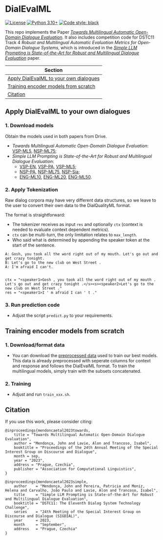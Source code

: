 # DialEvalML
[![License](https://img.shields.io/badge/Code%20License-MIT-green.svg)](https://github.com/johndmendonca/DialEvalML/blob/main/LICENSE)
[![Python 3.10+](https://img.shields.io/badge/python-3.10+-blue.svg)](https://www.python.org/downloads/release/python-3100/)
[![Code style: black](https://img.shields.io/badge/code%20style-black-000000.svg)](https://github.com/psf/black)

This repo implements the Paper [*Towards Multilingual Automatic Open-Domain Dialogue Evaluation*](https://arxiv.org/abs/2308.16795). It also includes competition code for DSTC11 Track 4 *Robust and Multilingual Automatic Evaluation Metrics for Open-Domain Dialogue Systems*, which is introduced in the [*Simple LLM Prompting is State-of-the-Art for Robust and Multilingual Dialogue Evaluation*](https://arxiv.org/abs/2308.16797) paper.



| Section |
|-|
| [Apply DialEvalML to your own dialogues](#apply-dialevalml-to-your-own-dialogues) |
| [Training encoder models from scratch](#training-encoder-models-from-scratch) |
| [Citation](#citation) |


## Apply DialEvalML to your own dialogues

### 1. Download models

Obtain the models used in both papers from Drive.

* *Towards Multilingual Automatic Open-Domain Dialogue Evaluation*: [VSP-ML5](https://ulisboa-my.sharepoint.com/:u:/g/personal/ist425406_tecnico_ulisboa_pt/ESVlq-NJPwRFolZNjg0gnZMB5F4d9z_BNCJeLtk24UXtKA?e=hlrrdW), [NSP-ML75](https://ulisboa-my.sharepoint.com/:u:/g/personal/ist425406_tecnico_ulisboa_pt/EX45rKN3eVFGuWJz5bIu3AkBglITGjG3eywCF30QqCZzAQ?e=HWj9L8);
* *Simple LLM Prompting is State-of-the-Art for Robust and Multilingual Dialogue Evaluation*:
  * [VSP-EN](https://ulisboa-my.sharepoint.com/:u:/g/personal/ist425406_tecnico_ulisboa_pt/EeJUZeUvj7dCswVQuz9P2TUB9AeT19o0_ebety6uoTZeSQ?e=IgUurZ), [VSP-PA](https://ulisboa-my.sharepoint.com/:u:/g/personal/ist425406_tecnico_ulisboa_pt/EbdlLnFSCeJAm6olwnKqhUABO2iD-5MgM17LRLZUT0Bd_w?e=tjTbAj), [VSP-ML5](https://ulisboa-my.sharepoint.com/:u:/g/personal/ist425406_tecnico_ulisboa_pt/EQlgnN-U6_tAi2tkwAuawsIBjP5jkMrQ1ll-YXBgC91pSw?e=UXquWB);
  * [NSP-PA](https://ulisboa-my.sharepoint.com/:u:/g/personal/ist425406_tecnico_ulisboa_pt/EfWac59rENdCg8-vEAiEw3oBtP1bd8WkKgkDG1Xn3KoKZQ?e=1xuHNG), [NSP-ML75](https://ulisboa-my.sharepoint.com/:u:/g/personal/ist425406_tecnico_ulisboa_pt/EVJt8rEcBihEsAgoNXDjp9kBGNG1vcRy6MXGEiXxbG_T3g?e=JjvUwD), [NSP-Sia](https://ulisboa-my.sharepoint.com/:u:/g/personal/ist425406_tecnico_ulisboa_pt/Ed1qVQWdazpBrjXaDAx4BIUBId39enX1mP-yytWndOWVJw?e=vSGKzX);
  * [ENG-ML10](https://ulisboa-my.sharepoint.com/:u:/g/personal/ist425406_tecnico_ulisboa_pt/EQx0PUFia3JFvwt-JB85fvQBahmBJyNKG3QYNPwu6_ILVw?e=QOOTLw), [ENG-ML20](https://ulisboa-my.sharepoint.com/:u:/g/personal/ist425406_tecnico_ulisboa_pt/ERnAmgrswh9EgVGxVqoOHzEBWnIYUgiB5Nd8uyBeM8IpdQ?e=gJamVa), [ENG-ML50](https://ulisboa-my.sharepoint.com/:u:/g/personal/ist425406_tecnico_ulisboa_pt/EfFH8viNge9FhJ-53WgDzbcBdLJ1okxWgZer_emB6QvUvw?e=DnQzfy).

### 2. Apply Tokenization

Raw dialog corpora may have very different data structures, so we leave to the user to convert their own data to the DialQualityML format.

The format is straightforward:

* The tokenizer receives as input `res` and optionally `ctx` (context is needed to evaluate context dependent metrics). 
* `ctx` can be multi-turn, the only limitation relates to `max_length`. 
* Who said what is determined by appending the speaker token at the start of the sentence.

~~~
A: Gosh, you took all the word right out of my mouth. Let's go out and get crazy tonight.
B: Let's go to the new club on West Street .
A: I'm afraid I can't.


ctx = "<speaker1>Gosh , you took all the word right out of my mouth . Let's go out and get crazy tonight .</s><s><speaker2>Let's go to the new club on West Street ."
res = "<speaker1>I ' m afraid I can ' t ."
~~~

### 3. Run prediction code

* Adjust the script `predict.py` to your requirements.

## Training encoder models from scratch
### 1. Download/format data

* You can download the [preprocessed data](https://drive.google.com/file/d/1_kZU08Vo2-qSHUt_qm7QNcWcnn2ligC5/view?usp=sharing) used to train our best models. This data is already preprocessed with seperate columns for context and response and follows the DialEvalML format. To train the multilingual models, simply train with the subsets concatenated.

### 2. Training

* Adjust and run `train_xxx.sh`.

## Citation

If you use this work, please consider citing:

~~~
@inproceedings{mendoncaetal2023towards,
    title = "Towards Multilingual Automatic Open-Domain Dialogue Evaluation",
    author = "Mendonça, John and Lavie, Alon and Trancoso, Isabel",
    booktitle = "Proceedings of the 24th Annual Meeting of the Special Interest Group on Discourse and Dialogue",
    month = sep,
    year = "2023",
    address = "Prague, Czechia",
    publisher = "Association for Computational Linguistics",
}
~~~

~~~
@inproceedings{mendoncaetal2023simple,
    author    = "Mendonça, John and Pereira, Patricia and Moniz, Helena and Carvalho, João Paulo and Lavie, Alon and Trancoso, Isabel",
    title     = "Simple LLM Prompting is State-of-the-Art for Robust and Multilingual Dialogue Evaluation",
    booktitle = "DSTC11: The Eleventh Dialog System Technology Challenge",
    series    = "24th Meeting of the Special Interest Group on Discourse and Dialogue (SIGDIAL)",
    year      = 2023,
    month     = "September",
    address   = "Prague, Czechia"
}
~~~



